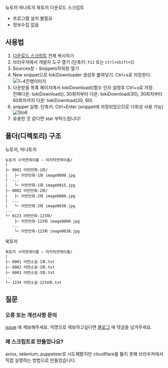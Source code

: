 뉴토끼 마나토끼 북토끼 다운로드 스크립트
- 프로그램 설치 불필요
- 정보수집 없음
## 사용법
1. [다운로드 스크립트](https://raw.githubusercontent.com/crossSiteKikyo/tokiDownloader/main/tokiDownloader.js) 전체 복사하기
2. 브라우저에서 개발자 도구 열기 (단축키: `F12` 또는 `Ctrl+Shift+I`)
3. Sources창 - Snippets하위창 열기
4. New snippet으로 tokiDownloader 생성후 붙여넣기. Ctrl+s로 저장한다.
![1~4진행이미지](https://github.com/user-attachments/assets/2f044da0-d0ee-4a32-9f73-2080d4d536e4)
5. 다운받을 목록 페이지에서 tokiDownload()함수 인자 설정후 Ctrl+s로 저장. <br>전체다운: tokiDownload(), 30회차부터 다운: tokiDownload(30), 30회차부터 60회차까지 다운: tokiDownload(30, 60)
6. snippet 실행. 단축키: Ctrl+Enter (snippet에 저장되었으므로 다회성 사용 가능)
![5to6](https://github.com/user-attachments/assets/ab5dfe4b-14f9-4aec-b845-66c2b052da15)
7. 유용한 것 같다면 star 부탁드립니다!
## 폴더(디렉토리) 구조
뉴토끼, 마나토끼
```
뉴토끼 시작연재이름 ~ 마지막연재이름/
|
├─ 0001 어떤만화-1화/
|   ├─ 어떤만화-1화 image0000.jpg
|  ...
|   └─ 어떤만화-1화 image0015.jpg
├─ 0002 어떤만화-2화/
|   ├─ 어떤만화-2화 image0000.jpg
|  ...
|   └─ 어떤만화-2화 image0030.jpg
...
└─ 0123 어떤만화-123화/
    ├─ 어떤만화-123화 image0000.jpg
   ...
    └─ 어떤만화-123화 image0030.jpg
```
북토끼
```
북토끼 시작연재이름 ~ 마지막연재이름/
|
├─ 0001 어떤소설-1화.txt
├─ 0002 어떤소설-2화.txt
├─ 0003 어떤소설-3화.txt
...
└─ 1234 어떤소설-1234화.txt
```
## 질문
### 오류 또는 개선사항 문의 
[issue](https://github.com/crossSiteKikyo/tokiDownloader/issues) 에 제보해주세요. 익명으로 제보하고싶다면 [블로그](https://whitebearwow.blogspot.com/2024/08/tokidownloader.html) 에 댓글을 남겨주세요.
### 왜 스크립트로 만들었나요?
axios, selenium, puppeteer로 시도해봤지만 cloudflare를 뚫지 못해 브라우저에서 직접 실행하는 방법으로 만들었습니다.
